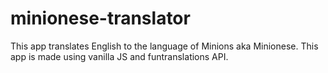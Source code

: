 # minionese-translator
This app translates English to the language of Minions aka Minionese. This app is made using vanilla JS and funtranslations API. 
